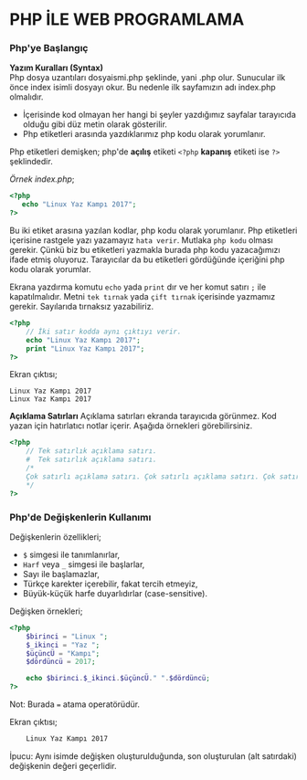 # PHP İLE WEB PROGRAMLAMA

### Php'ye Başlangıç

**Yazım Kuralları (Syntax)**  
Php dosya uzantıları dosyaismi.php şeklinde, yani .php olur. Sunucular ilk önce index isimli dosyayı okur. Bu nedenle ilk sayfamızın adı index.php olmalıdır.

- İçerisinde kod olmayan her hangi bi şeyler yazdığımız sayfalar tarayıcıda olduğu gibi düz metin olarak gösterilir.
- Php etiketleri arasında yazdıklarımız php kodu olarak yorumlanır.

Php etiketleri demişken; php'de **açılış** etiketi ` <?php ` **kapanış** etiketi ise ` ?> ` şeklindedir.

*Örnek index.php*;
```php
<?php
   echo "Linux Yaz Kampı 2017";
?>
```
Bu iki etiket arasına yazılan kodlar, php kodu olarak yorumlanır. Php etiketleri içerisine rastgele yazı yazamayız `hata verir`. Mutlaka `php kodu` olması gerekir. Çünkü biz bu etiketleri yazmakla burada php kodu yazacağımızı ifade etmiş oluyoruz. Tarayıcılar da bu etiketleri gördüğünde içeriğini php kodu olarak yorumlar.

Ekrana yazdırma komutu `echo` yada `print` dır ve her komut satırı `;` ile kapatılmalıdır. Metni `tek tırnak` yada `çift tırnak` içerisinde yazmamız gerekir. Sayılarıda tırnaksız yazabiliriz.
```php
<?php
    // İki satır kodda aynı çıktıyı verir.
    echo "Linux Yaz Kampı 2017";
    print "Linux Yaz Kampı 2017";
?>
```
Ekran çıktısı;
```
Linux Yaz Kampı 2017
Linux Yaz Kampı 2017
```

**Açıklama Satırları**
Açıklama satırları ekranda tarayıcıda görünmez. Kod yazan için hatırlatıcı notlar içerir. Aşağıda örnekleri görebilirsiniz.

```php
<?php
    // Tek satırlık açıklama satırı.
    #  Tek satırlık açıklama satırı.
    /*
    Çok satırlı açıklama satırı. Çok satırlı açıklama satırı. Çok satırlı açıklama satırı. Çok satırlı açıklama satırı. Çok satırlı açıklama satırı. Çok satırlı açıklama satırı. Çok satırlı açıklama satırı. Çok satırlı açıklama satırı. Çok satırlı açıklama satırı.
    */
?>
```

### Php'de Değişkenlerin Kullanımı

Değişkenlerin özellikleri;
- `$` simgesi ile tanımlanırlar,
- `Harf` veya `_` simgesi ile başlarlar,
- Sayı ile başlamazlar,
- Türkçe karekter içerebilir, fakat tercih etmeyiz,
- Büyük-küçük harfe duyarlıdırlar (case-sensitive).

Değişken örnekleri;
```php
<?php
    $birinci = "Linux ";
    $_ikinci = "Yaz ";
    $üçüncÜ = "Kampı";
    $dördüncü = 2017;

    echo $birinci.$_ikinci.$üçüncÜ." ".$dördüncü;
?>
```

Not: Burada `=` atama operatörüdür.

Ekran çıktısı;
```sh
    Linux Yaz Kampı 2017
```

İpucu: Aynı isimde değişken oluşturulduğunda, son oluşturulan (alt satırdaki) değişkenin değeri geçerlidir.
